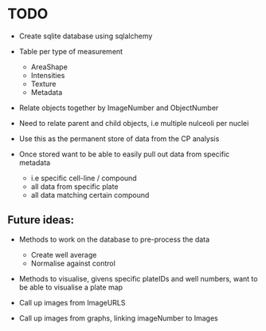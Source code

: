 # TODO

- Create sqlite database using sqlalchemy

- Table per type of measurement
    - AreaShape
    - Intensities
    - Texture
    - Metadata

- Relate objects together by ImageNumber and ObjectNumber

- Need to relate parent and child objects, i.e multiple nulceoli per nuclei

- Use this as the permanent store of data from the CP analysis

- Once stored want to be able to easily pull out data from specific metadata
    - i.e specific cell-line / compound
    - all data from specific plate
    - all data matching certain compound

## Future ideas:

- Methods to work on the database to pre-process the data
    - Create well average
    - Normalise against control

- Methods to visualise, givens specific plateIDs and well numbers, want to be
  able to visualise a plate map

- Call up images from ImageURLS
- Call up images from graphs, linking imageNumber to Images
